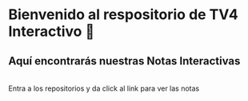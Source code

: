 # Bienvenido al respositorio de TV4 Interactivo 👋

## Aquí encontrarás nuestras **Notas Interactivas**
</br>
Entra a los repositorios y da click al link para ver las notas 
 
